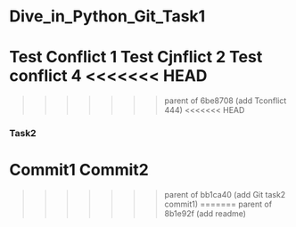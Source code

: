 # Dive_in_Python_Git_Task1
Test Conflict 1
Test Cjnflict 2
Test conflict 4
<<<<<<< HEAD
=======
>>>>>>> parent of 6be8708 (add Tconflict 444)
<<<<<<< HEAD

### Task2
Commit1
Commit2
=======
>>>>>>> parent of bb1ca40 (add Git task2 commit1)
=======
>>>>>>> parent of 8b1e92f (add readme)
